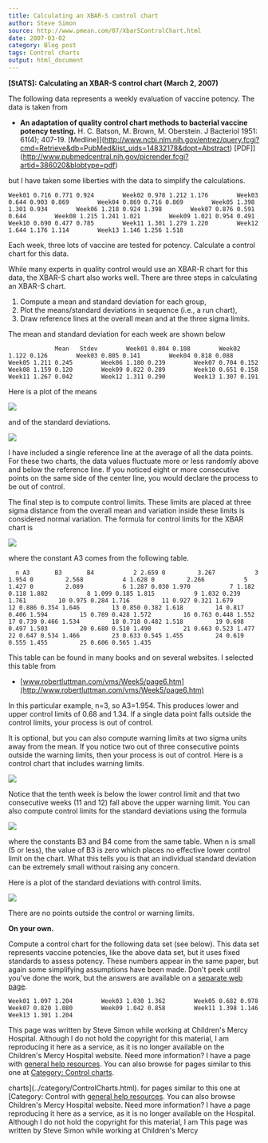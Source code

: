 ```yaml
---
title: Calculating an XBAR-S control chart
author: Steve Simon
source: http://www.pmean.com/07/XbarSControlChart.html
date: 2007-03-02
category: Blog post
tags: Control charts
output: html_document
---
```

**[StATS]:** **Calculating an XBAR-S control chart
(March 2, 2007)**

The following data represents a weekly evaluation of vaccine potency.
The data is taken from

-   **An adaptation of quality control chart methods to bacterial
    vaccine potency testing.** H. C. Batson, M. Brown, M. Oberstein. J
    Bacteriol 1951: 61(4); 407-19.
    [Medline]](http://www.ncbi.nlm.nih.gov/entrez/query.fcgi?cmd=Retrieve&db=PubMed&list_uids=14832178&dopt=Abstract)
    [PDF]](http://www.pubmedcentral.nih.gov/picrender.fcgi?artid=386020&blobtype=pdf)

but I have taken some liberties with the data to simplify the
calculations.

`Week01 0.716 0.771 0.924        Week02 0.978 1.212 1.176        Week03 0.644 0.903 0.869        Week04 0.869 0.716 0.869        Week05 1.398 1.301 0.934        Week06 1.218 0.924 1.398        Week07 0.876 0.591 0.644        Week08 1.215 1.241 1.021        Week09 1.021 0.954 0.491        Week10 0.690 0.477 0.785        Week11 1.301 1.279 1.220        Week12 1.644 1.176 1.114        Week13 1.146 1.256 1.518`

Each week, three lots of vaccine are tested for potency. Calculate a
control chart for this data.

While many experts in quality control would use an XBAR-R chart for
this data, the XBAR-S chart also works well. There are three steps in
calculating an XBAR-S chart.

1.  Compute a mean and standard deviation for each group,
2.  Plot the means/standard deviations in sequence (i.e., a run
    chart),
3.  Draw reference lines at the overall mean and at the three sigma
    limits.

The mean and standard deviation for each week are shown below

`             Mean   Stdev        Week01 0.804 0.108        Week02 1.122 0.126        Week03 0.805 0.141        Week04 0.818 0.088        Week05 1.211 0.245        Week06 1.180 0.239        Week07 0.704 0.152        Week08 1.159 0.120        Week09 0.822 0.289        Week10 0.651 0.158        Week11 1.267 0.042        Week12 1.311 0.290        Week13 1.307 0.191`

Here is a plot of the means

![](../../../web/images/07/XbarSControlChart01.gif)

and of the standard deviations.

![](../../../web/images/07/XbarSControlChart02.gif)

I have included a single reference line at the average of all the data
points. For these two charts, the data values fluctuate more or less
randomly above and below the reference line. If you noticed eight or
more consecutive points on the same side of the center line, you would
declare the process to be out of control.

The final step is to compute control limits. These limits are placed
at three sigma distance from the overall mean and variation inside
these limits is considered normal variation. The formula for control
limits for the XBAR chart is

![](../../../web/images/07/XbarSControlChart03.gif)

where the constant A3 comes from the following table.

`  n A3       B3       B4           2 2.659 0         3.267           3 1.954 0         2.568           4 1.628 0         2.266           5 1.427 0         2.089           6 1.287 0.030 1.970           7 1.182 0.118 1.882           8 1.099 0.185 1.815           9 1.032 0.239 1.761         10 0.975 0.284 1.716         11 0.927 0.321 1.679         12 0.886 0.354 1.646         13 0.850 0.382 1.618         14 0.817 0.406 1.594         15 0.789 0.428 1.572         16 0.763 0.448 1.552         17 0.739 0.466 1.534         18 0.718 0.482 1.518         19 0.698 0.497 1.503         20 0.680 0.510 1.490         21 0.663 0.523 1.477         22 0.647 0.534 1.466         23 0.633 0.545 1.455         24 0.619 0.555 1.455         25 0.606 0.565 1.435`

This table can be found in many books and on several websites. I
selected this table from

-   [www.robertluttman.com/vms/Week5/page6.htm](http://www.robertluttman.com/vms/Week5/page6.htm)

In this particular example, n=3, so A3=1.954. This produces lower and
upper control limits of 0.68 and 1.34. If a single data point falls
outside the control limits, your process is out of control.

It is optional, but you can also compute warning limits at two sigma
units away from the mean. If you notice two out of three consecutive
points outside the warning limits, then your process is out of
control. Here is a control chart that includes warning limits.

![](../../../web/images/07/XbarSControlChart04.gif)

Notice that the tenth week is below the lower control limit and that
two consecutive weeks (11 and 12) fall above the upper warning limit.
You can also compute control limits for the standard deviations using
the formula

![](../../../web/images/07/XbarSControlChart05.gif)

where the constants B3 and B4 come from the same table. When n is
small (5 or less), the value of B3 is zero which places no effective
lower control limit on the chart. What this tells you is that an
individual standard deviation can be extremely small without raising
any concern.

Here is a plot of the standard deviations with control limits.

![](../../../web/images/07/XbarSControlChart06.gif)

There are no points outside the control or warning limits.

**On your own.**

Compute a control chart for the following data set (see below). This
data set represents vaccine potencies, like the above data set, but it
uses fixed standards to assess potency. These numbers appear in the
same paper, but again some simplifying assumptions have been made.
Don't peek until you've done the work, but the answers are available
on a [separate web page](XbarSControlChartAnswers.html).

`Week01 1.097 1.204        Week03 1.030 1.362        Week05 0.682 0.978        Week07 0.820 1.080        Week09 1.042 0.858        Week11 1.398 1.146        Week13 1.301 1.204`

This page was written by Steve Simon while working at Children's Mercy
Hospital. Although I do not hold the copyright for this material, I am
reproducing it here as a service, as it is no longer available on the
Children's Mercy Hospital website. Need more information? I have a page
with [general help resources](../GeneralHelp.html). You can also browse
for pages similar to this one at [Category: Control
charts](../category/ControlCharts.html).
<!---More--->
charts](../category/ControlCharts.html).
for pages similar to this one at [Category: Control
with [general help resources](../GeneralHelp.html). You can also browse
Children's Mercy Hospital website. Need more information? I have a page
reproducing it here as a service, as it is no longer available on the
Hospital. Although I do not hold the copyright for this material, I am
This page was written by Steve Simon while working at Children's Mercy

<!---Do not use
**[StATS]:** **Calculating an XBAR-S control chart
This page was written by Steve Simon while working at Children's Mercy
Hospital. Although I do not hold the copyright for this material, I am
reproducing it here as a service, as it is no longer available on the
Children's Mercy Hospital website. Need more information? I have a page
with [general help resources](../GeneralHelp.html). You can also browse
for pages similar to this one at [Category: Control
charts](../category/ControlCharts.html).
--->

